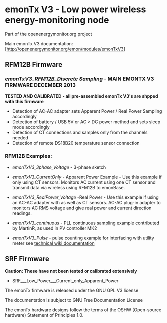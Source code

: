 # emonTx V3 - Low power wireless energy-monitoring node 

Part of the openenergymonitor.org project

Main emonTx V3 documentation: 
[http://openenergymonitor.org/emon/modules/emonTxV3]


## RFM12B Firmware

### *emonTxV3_RFM12B_Discrete Sampling* - MAIN EMONTX V3 FIRMWARE DECEMBER 2013
**TESTED AND CALIBRATED - all pre-assembled emonTx V3's are shpped with this firmware**

* Detection of AC-AC adapter sets Apparent Power / Real Power Sampling accordingly
* Detection of battery / USB 5V or AC > DC power method and sets sleep mode accordingly
* Detection of CT connections and samples only from the channels needed
* Detection of remote DS18B20 temperature sensor connection


### RFM12B Examples:
* *emonTxV3_3phase_Voltage* - 3-phase sketch 

* *emonTxV3_CurrentOnly* - Apparent Power Example - Use this example if only using CT sensors. Monitors AC current using one CT sensor and transmit data via wireless using RFM12B to emonBase.

* *emonTxV3_RealPower_Voltage* -Real Power - Use this example if using an AC-AC adapter with as well as CT sensors. AC-AC plug-in adapter to monitors AC RMS voltage and give real power and current direction readings.

* *emonTxV3_continuous* - PLL continuous sampling example contributed by MartinR, as used in PV controller MK2

* *emonTxV3_Pulse* - pulse counting example for interfacing with utility meter see [technical wiki documentation](http://wiki.openenergymonitor.org/index.php?title=EmonTx_V3#Utility_Meter_Interface)

## SRF Firmware
**Caution: These have not been tested or calibrated extensively** 

* SRF___Low_Power___Current_only_Apparent_Power

The emonTx firmware is released under the GNU GPL V3 license

The documentation is subject to GNU Free Documentation License 

The emonTx hardware designs follow the terms of the OSHW (Open-source hardware) Statement of Principles 1.0.
